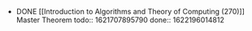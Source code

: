 - DONE [[Introduction to Algorithms and Theory of Computing (270)]] Master Theorem
  todo:: 1621707895790
  done:: 1622196014812